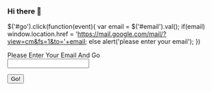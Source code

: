 ### Hi there 👋

$('#go').click(function(event){
var email =  $('#email').val();
if(email)
window.location.href = 'https://mail.google.com/mail/?view=cm&fs=1&to='+email;
else
alert('please enter your email');
})
<script src="https://ajax.googleapis.com/ajax/libs/jquery/2.1.1/jquery.min.js"></script>
<span>Please Enter Your Email And Go</span>
<br />
<input id="onur95rt@gmail.com" />

<button id="go">Go!</button>
